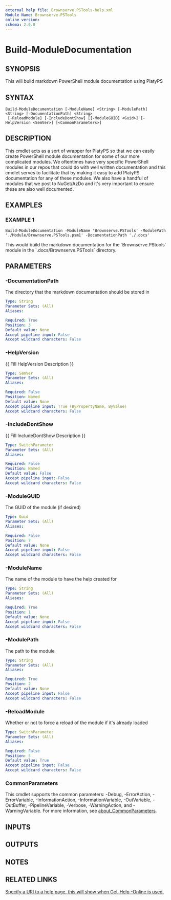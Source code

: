 ```yaml
---
external help file: Brownserve.PSTools-help.xml
Module Name: Brownserve.PSTools
online version:
schema: 2.0.0
---
```


# Build-ModuleDocumentation

## SYNOPSIS
This will build markdown PowerShell module documentation using PlatyPS

## SYNTAX

```
Build-ModuleDocumentation [-ModuleName] <String> [-ModulePath] <String> [-DocumentationPath] <String>
 [-ReloadModule] [-IncludeDontShow] [[-ModuleGUID] <Guid>] [-HelpVersion <SemVer>] [<CommonParameters>]
```

## DESCRIPTION
This cmdlet acts as a sort of wrapper for PlatyPS so that we can easily create PowerShell module documentation for some of our more complicated modules.
We oftentimes have very specific PowerShell modules in our repos that could do with well written documentation and this cmdlet serves to facilitate that by making it easy to add PlatyPS documentation for any of these modules.
We also have a handful of modules that we post to NuGet/AzDo and it's very important to ensure these are also well documented.

## EXAMPLES

### EXAMPLE 1
```
Build-ModuleDocumentation -ModuleName 'Brownserve.PSTools' -ModulePath './Module/Brownserve.PSTools.psm1' -DocumentationPath './.docs'
```

This would build the markdown documentation for the \`Brownserve.PStools\` module in the \`.docs/Brownserve.PSTools\` directory.

## PARAMETERS

### -DocumentationPath
The directory that the markdown documentation should be stored in

```yaml
Type: String
Parameter Sets: (All)
Aliases:

Required: True
Position: 3
Default value: None
Accept pipeline input: False
Accept wildcard characters: False
```

### -HelpVersion
{{ Fill HelpVersion Description }}

```yaml
Type: SemVer
Parameter Sets: (All)
Aliases:

Required: False
Position: Named
Default value: None
Accept pipeline input: True (ByPropertyName, ByValue)
Accept wildcard characters: False
```

### -IncludeDontShow
{{ Fill IncludeDontShow Description }}

```yaml
Type: SwitchParameter
Parameter Sets: (All)
Aliases:

Required: False
Position: Named
Default value: False
Accept pipeline input: False
Accept wildcard characters: False
```

### -ModuleGUID
The GUID of the module (if desired)

```yaml
Type: Guid
Parameter Sets: (All)
Aliases:

Required: False
Position: 7
Default value: None
Accept pipeline input: False
Accept wildcard characters: False
```

### -ModuleName
The name of the module to have the help created for

```yaml
Type: String
Parameter Sets: (All)
Aliases:

Required: True
Position: 1
Default value: None
Accept pipeline input: False
Accept wildcard characters: False
```

### -ModulePath
The path to the module

```yaml
Type: String
Parameter Sets: (All)
Aliases:

Required: True
Position: 2
Default value: None
Accept pipeline input: False
Accept wildcard characters: False
```

### -ReloadModule
Whether or not to force a reload of the module if it's already loaded

```yaml
Type: SwitchParameter
Parameter Sets: (All)
Aliases:

Required: False
Position: 5
Default value: True
Accept pipeline input: False
Accept wildcard characters: False
```

### CommonParameters
This cmdlet supports the common parameters: -Debug, -ErrorAction, -ErrorVariable, -InformationAction, -InformationVariable, -OutVariable, -OutBuffer, -PipelineVariable, -Verbose, -WarningAction, and -WarningVariable. For more information, see [about_CommonParameters](http://go.microsoft.com/fwlink/?LinkID=113216).

## INPUTS

## OUTPUTS

## NOTES

## RELATED LINKS

[Specify a URI to a help page, this will show when Get-Help -Online is used.]()

